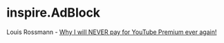 # inspire.AdBlock
Louis Rossmann - [Why I will NEVER pay for YouTube Premium ever again!](https://youtu.be/4Q3ZXQZZlcE)
